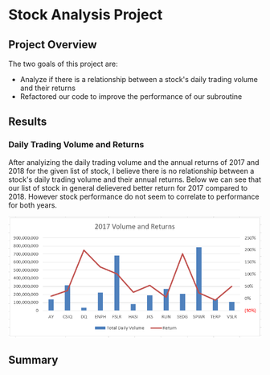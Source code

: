 # Stock Analysis Project

## Project Overview
The two goals of this project are: 
- Analyze if there is a relationship between a stock's daily trading volume and their returns
- Refactored our code to improve the performance of our subroutine 

## Results
### Daily Trading Volume and Returns
After analyizing the daily trading volume and the annual returns of 2017 and 2018 for the given list of stock, I believe there is no relationship between a stock's daily trading volume and their annual returns.  Below we can see that our list of stock in general delievered better return for 2017 compared to 2018.  However stock performance do not seem to correlate to performance for both years.

![2017 Vol v Rtn Chart](Resources/2017_Vol_Rtn.png)


## Summary
